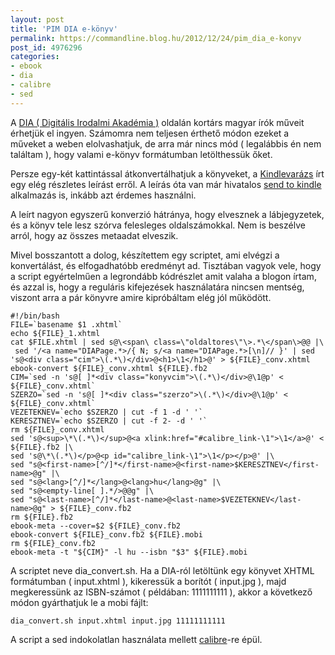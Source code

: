 ```yaml
---
layout: post
title: 'PIM DIA e-könyv'
permalink: https://commandline.blog.hu/2012/12/24/pim_dia_e-konyv
post_id: 4976296
categories: 
- ebook
- dia
- calibre
- sed
---
```


A 
[DIA ( Digitális Irodalmi Akadémia )](http://www.pim.hu/dia) oldalán kortárs magyar írók műveit érhetjük el ingyen. Számomra nem teljesen érthető módon ezeket a műveket a weben elolvashatjuk, de arra már nincs mód ( legalábbis én nem találtam ), hogy valami e-könyv formátumban letölthessük őket.

Persze egy-két kattintással átkonvertálhatjuk a könyveket, a 
[Kindlevarázs](http://www.kindlevarazs.hu/kortarsak-a-konyvespolcra-dia-a-kindle-n/) írt egy elég részletes leírást erről. A leírás óta van már hivatalos 
[send to kindle](http://www.amazon.com/gp/sendtokindle) alkalmazás is, inkább azt érdemes használni.

A leírt nagyon egyszerű konverzió hátránya, hogy elvesznek a lábjegyzetek, és a könyv tele lesz szórva felesleges oldalszámokkal. Nem is beszélve arról, hogy az összes metaadat elveszik.

Mivel bosszantott a dolog, készítettem egy scriptet, ami elvégzi a konvertálást, és elfogadhatóbb eredményt ad. Tisztában vagyok vele, hogy a script egyértelműen a legrondább kódrészlet amit valaha a blogon írtam, és azzal is, hogy a reguláris kifejezések használatára nincsen mentség, viszont arra a pár könyvre amire kipróbáltam elég jól működött.

```
#!/bin/bash
FILE=`basename $1 .xhtml`
echo ${FILE}_1.xhtml
cat $FILE.xhtml | sed s@\<span\ class=\"oldaltores\"\>.*\</span\>@@ |\
 sed '/<a name="DIAPage.*>/{ N; s/<a name="DIAPage.*>[\n]// }' | sed 's@<div class="cim">\(.*\)</div>@<h1>\1</h1>@' > ${FILE}_conv.xhtml
ebook-convert ${FILE}_conv.xhtml ${FILE}.fb2
CIM=`sed -n 's@[ ]*<div class="konyvcim">\(.*\)</div>@\1@p' < ${FILE}_conv.xhtml`
SZERZO=`sed -n 's@[ ]*<div class="szerzo">\(.*\)</div>@\1@p' < ${FILE}_conv.xhtml`
VEZETEKNEV=`echo $SZERZO | cut -f 1 -d ' '`
KERESZTNEV=`echo $SZERZO | cut -f 2- -d ' '`
rm ${FILE}_conv.xhtml
sed 's@<sup>\*\(.*\)</sup>@<a xlink:href="#calibre_link-\1">\1</a>@' < ${FILE}.fb2 |\
sed 's@\*\(.*\)</p>@<p id="calibre_link-\1">\1</p></p>@' |\
sed "s@<first-name>[^/]*</first-name>@<first-name>$KERESZTNEV</first-name>@g" |\
sed "s@<lang>[^/]*</lang>@<lang>hu</lang>@g" |\
sed "s@<empty-line[ ].*/>@@g" |\
sed "s@<last-name>[^/]*</last-name>@<last-name>$VEZETEKNEV</last-name>@g" > ${FILE}_conv.fb2
rm ${FILE}.fb2
ebook-meta --cover=$2 ${FILE}_conv.fb2
ebook-convert ${FILE}_conv.fb2 ${FILE}.mobi
rm ${FILE}_conv.fb2
ebook-meta -t "${CIM}" -l hu --isbn "$3" ${FILE}.mobi
```

A scriptet neve dia_convert.sh. Ha a DIA-ról letöltünk egy könyvet XHTML formátumban ( input.xhtml ), kikeressük a borítót ( input.jpg ), majd megkeressünk az ISBN-számot ( példában: 1111111111 ), akkor a következő módon gyárthatjuk le a mobi fájlt:

```
dia_convert.sh input.xhtml input.jpg 11111111111
```

A script a sed indokolatlan használata mellett 
[calibre](http://calibre-ebook.com/)-re épül.
